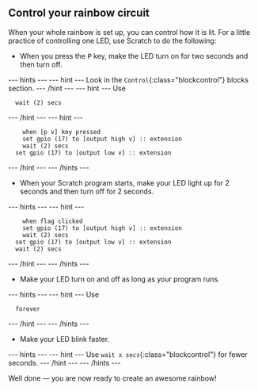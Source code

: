 ## Control your rainbow circuit

When your whole rainbow is set up, you can control how it is lit. For a little practice of controlling one LED, use Scratch to do the following:

+ When you press the <kbd>P</kbd> key, make the LED turn on for two seconds and then turn off.

--- hints ---
--- hint ---
Look in the `Control`{:class="blockcontrol"} blocks section.
--- /hint ---
--- hint ---
Use
```blocks
  wait (2) secs
```
--- /hint ---
--- hint ---
```blocks  
	when [p v] key pressed
	set gpio (17) to [output high v] :: extension
	wait (2) secs
  set gpio (17) to [output low v] :: extension
```
--- /hint ---
--- /hints ---

+ When your Scratch program starts, make your LED light up for 2 seconds and then turn off for 2 seconds.

--- hints ---
--- hint ---
```blocks  
	when flag clicked
	set gpio (17) to [output high v] :: extension
	wait (2) secs
  set gpio (17) to [output low v] :: extension
  wait (2) secs
```
--- /hint ---
--- /hints ---

+ Make your LED turn on and off as long as your program runs.

--- hints ---
--- hint ---
Use
```blocks
  forever
```
--- /hint ---
--- /hints ---

+ Make your LED blink faster.

--- hints ---
--- hint ---
Use `wait x secs`{:class="blockcontrol"} for fewer seconds.
--- /hint ---
--- /hints ---

Well done — you are now ready to create an awesome rainbow!
